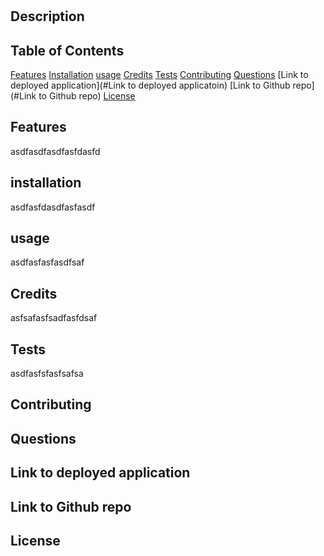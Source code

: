 # <Project Title>

## Description
<text>

## Table of Contents
[Features](#Features)
[Installation](#installation)
[usage](#usage)
[Credits](#Credits)
[Tests](#Tests)
[Contributing](#Contributing)
[Questions](#Questions)
[Link to deployed application](#Link to deployed applicatoin)
[Link to Github repo](#Link to Github repo)
[License](#License)

## Features
asdfasdfasdfasfdasfd

## installation
asdfasfdasdfasfasdf

## usage
asdfasfasfasdfsaf

## Credits
asfsafasfsadfasfdsaf

## Tests
asdfasfsfasfsafsa

## Contributing

## Questions

## Link to deployed application

## Link to Github repo

## License
